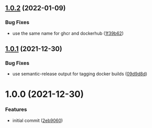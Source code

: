 ## [1.0.2](https://github.com/vtavernier/docker-wixtoolset/compare/v1.0.1...v1.0.2) (2022-01-09)


### Bug Fixes

* use the same name for ghcr and dockerhub ([1f39b62](https://github.com/vtavernier/docker-wixtoolset/commit/1f39b62a57ec83cc4b4253802771e006fa721397))

## [1.0.1](https://github.com/vtavernier/docker-wixtoolset/compare/v1.0.0...v1.0.1) (2021-12-30)


### Bug Fixes

* use semantic-release output for tagging docker builds ([09d9d8d](https://github.com/vtavernier/docker-wixtoolset/commit/09d9d8de64b8d26a95542f6b587038c52feba8b6))

# 1.0.0 (2021-12-30)


### Features

* initial commit ([2eb9060](https://github.com/vtavernier/docker-wixtoolset/commit/2eb9060edb1d046621a1c29461f528b5f84ebb9e))
